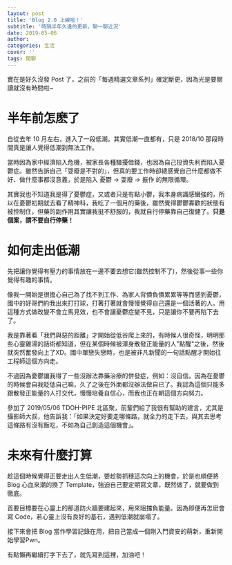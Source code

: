 ```yaml
---
layout: post
title: 'Blog 2.0 上線啦！'
subtitle: '時隔半年久違的更新，聊一聊近況'
date: 2019-05-06
author:
categories: 生活
cover: ''
tags: 閒聊
---
```


實在是好久沒發 Post 了，之前的「每週精選文章系列」確定斷更，因為光是要閱讀就沒有時間啦~

# 半年前怎麽了

自從去年 10 月左右，進入了一段低潮。其實低潮一直都有，只是 2018/10 那段時間真是讓人覺得低潮到無法工作。

當時因為家中經濟陷入危機，被家長各種騷擾借錢，也因為自己投資失利而陷入憂鬱症。雖然告訴自己「耍廢是不對的」，但真的要工作時卻總感覺自己什麼都做不好、做什麼事都沒意義，於是陷入 憂鬱 → 耍廢 → 振作 的無限循環。

其實我也不知道我是得了憂鬱症，又或者只是有點小鬱，我本身病識感蠻強的，所以在憂鬱初期就去看了精神科，我吃了一個月的藥後，雖然覺得鬱鬱寡歡的狀態有被控制住，但藥的副作用其實讓我挺不舒服的，我就自行停藥靠自己復健了。**只是個案，請不要自行停藥！**

# 如何走出低潮

先把讓你覺得有壓力的事情放在一邊不要去想它(雖然控制不了)，然後從事一些你覺得有趣的事情。

像我一開始是很擔心自己為了找不到工作、為家人背債負債累累等等而感到憂鬱，國中的好哥們約我出來打打球，打著打著就會慢慢覺得自己還是一個活著的人。用這種方式做改變不會立馬見效，也不會讓憂鬱症變不見，只是讓你不要再陷下去了。

我是靠著看「我們與惡的距離」才開始從低谷爬上來的，有時候人很奇怪，明明那些心靈雞湯的話術都知道，但在某個時候被渾身散發正能量的人"點醒"之後，然後就突然奮發向上了XD。國中單戀失戀時，也是被非凡新聞的一句話點醒才開始往工程師這個方向走。

不過因為憂鬱讓我得了一些沒辦法靠藥治療的併發症，例如：沒自信。因為在憂鬱的時候會自我貶低自己嘛，久了之後在外面都沒辦法做自已了。我認為這個只能多跟散發正能量的人打交代，慢慢培養自信心，而我也正在朝這個方向努力。

參加了 2019/05/06 TDOH-PIPE 北區聚，前輩們給了我很有幫助的建言，尤其是攝影師大叔，他告訴我：「如果決定好要走哪條路，就全力的走下去，與其去思考這條路有沒有飯吃，不如為自己創造這個機會」。

# 未來有什麼打算

趁這個時候覺得正要走出人生低潮，要趁勢抓穩這次向上的機會，於是也順便將 Blog 心血來潮的換了 Template，強迫自己要定期寫文章，既然做了，就要做到徹底。

首要目標要在心靈上的那道防火牆要建起來，用來阻擋負能量。因為即便再怎麽會寫 Code，若心靈上沒有良好的基石，遇到低潮就崩塌了。

接下來會把 Blog 當作學習記錄在用，把自己當成一個剛入門資安的萌新，重新開始學習Pwn。

有點懶再繼續打字下去了，就先寫到這裡，加油吧！
